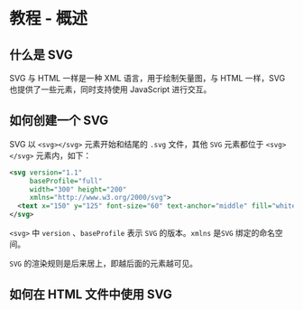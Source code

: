 # 教程 - 概述

## 什么是 SVG 

SVG 与 HTML 一样是一种 XML 语言，用于绘制矢量图，与 HTML 一样，SVG 也提供了一些元素，同时支持使用 JavaScript 进行交互。

## 如何创建一个 SVG

SVG 以 `<svg></svg>` 元素开始和结尾的 `.svg` 文件，其他 `SVG`  元素都位于 `<svg></svg>` 元素内，如下：

```xml
<svg version="1.1"
     baseProfile="full"
     width="300" height="200"
     xmlns="http://www.w3.org/2000/svg">
  <text x="150" y="125" font-size="60" text-anchor="middle" fill="white">hello world</text>
</svg>
```

`<svg>` 中 `version` 、`baseProfile` 表示 `SVG` 的版本。`xmlns` 是`SVG` 绑定的命名空间。

`SVG` 的渲染规则是后来居上，即越后面的元素越可见。

## 如何在 HTML 文件中使用 SVG

